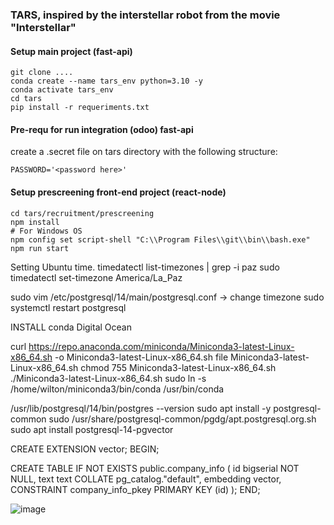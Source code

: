 ### TARS, inspired by the interstellar robot from the movie "Interstellar"


#### Setup main project (fast-api)
```shell 
git clone ....
conda create --name tars_env python=3.10 -y
conda activate tars_env
cd tars
pip install -r requeriments.txt
```

#### Pre-requ for run integration (odoo) fast-api
create a .secret file on tars directory with the following structure:
```shell
PASSWORD='<password here>'
```

#### Setup prescreening front-end project (react-node)

```shell 
cd tars/recruitment/prescreening
npm install
# For Windows OS
npm config set script-shell "C:\\Program Files\\git\\bin\\bash.exe" 
npm run start
```

Setting Ubuntu time.
timedatectl list-timezones | grep -i paz
sudo timedatectl set-timezone America/La_Paz

sudo vim /etc/postgresql/14/main/postgresql.conf -> change timezone
sudo systemctl restart postgresql





INSTALL conda Digital Ocean

curl https://repo.anaconda.com/miniconda/Miniconda3-latest-Linux-x86_64.sh -o Miniconda3-latest-Linux-x86_64.sh
file Miniconda3-latest-Linux-x86_64.sh 
chmod 755 Miniconda3-latest-Linux-x86_64.sh 
./Miniconda3-latest-Linux-x86_64.sh
sudo ln -s /home/wilton/miniconda3/bin/conda /usr/bin/conda

/usr/lib/postgresql/14/bin/postgres --version
sudo apt install -y postgresql-common
sudo /usr/share/postgresql-common/pgdg/apt.postgresql.org.sh
sudo apt install postgresql-14-pgvector

CREATE EXTENSION vector;
BEGIN;

CREATE TABLE IF NOT EXISTS public.company_info
(
    id bigserial NOT NULL,
    text text COLLATE pg_catalog."default",
    embedding vector,
    CONSTRAINT company_info_pkey PRIMARY KEY (id)
);
END;



![image](https://blogger.googleusercontent.com/img/b/R29vZ2xl/AVvXsEhzgwetd93YNGiy-FZ0HAs807Q6_walEUZqnt7TNtN-3RdAEOv075dnd0KNw7Nlo98KI-5S7XVtpmCPTAshV0OlBmbIZu-rESuwvWpE4eVMb7qDKCce7oZ-lMA1td8CnlsLuZR88vgly-k/s320/cooper+and+tars.jpg)